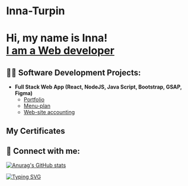 # Inna-Turpin
<h1>Hi, my name is Inna! <br/><a href="https://github.com/innainna0">I am a Web developer</a> <a href="https://www.linkedin.com/"></a> </h1>

<h2>👨‍💻 Software Development Projects:</h2>


- <b>Full Stack Web App (React, NodeJS, Java Script, Bootstrap, GSAP, Figma)</b>
  - [Portfolio](https://github.com/innainna0/portfolio) <b><i></b></i>
  - [Menu-plan](https://github.com/innainna0/menu-plan)<b><i></b></i>  
  - [Web-site accounting ](https://github.com/innainna0/accounting)<b><i></b></i>


<h2>My Certificates</h2>



<h2> 🤳 Connect with me:</h2>

[![Anurag's GitHub stats](https://github-readme-stats.vercel.app/api?username=innainna0)](https://github.com/anuraghazra/github-readme-stats)


[![Typing SVG](https://readme-typing-svg.herokuapp.com?color=%2336BCF7&lines=Cerrently+I+am+computer+sience+student)](https://git.io/typing-svg)


